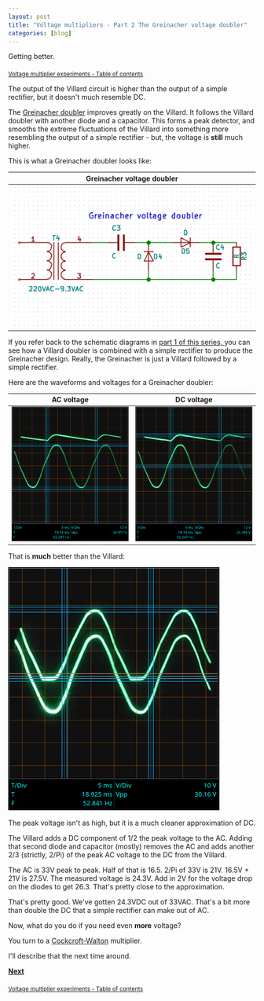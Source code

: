 ```yaml
---
layout: post
title: "Voltage multipliers - Part 2 The Greinacher voltage doubler"
categories: [blog]
--- 
```


Getting better.

<sub>[Voltage multiplier experiments - Table of contents](2-voltagemultiplier-toc)</sub>

The output of the Villard circuit is higher than the output of a simple rectifier, but it doesn't much resemble DC.

The [Greinacher doubler](https://en.wikipedia.org/wiki/Voltage_doubler#Greinacher_circuit) improves greatly on the Villard.  It follows the Villard doubler with another diode and a capacitor.  This forms a peak detector, and smooths the extreme fluctuations of the Villard into something more resembling the output of a simple rectifier - but, the voltage is **still** much higher.

This is what a Greinacher doubler looks like:

|Greinacher voltage doubler|
|--------------------------|
|![Greinacher voltage doubler.](/assets/voltage_multiplier/greinacherdoubler.png)|

If you refer back to the schematic diagrams in [part 1 of this series, ](diode-capacitors-volts-pt1) you can see how a Villard doubler is combined with a simple rectifier to produce the Greinacher design.  Really, the Greinacher is just a Villard followed by a simple rectifier.

Here are the waveforms and voltages for a Greinacher doubler:

|AC voltage|DC voltage|
|----------|----------|
|![Rectifier voltage AC](/assets/voltage_multiplier/greinacher_AC.png)|![Rectifier voltage DC](/assets/voltage_multiplier/greinacher_DC.png)|

That is **much** better than the Villard:

![Rectifier voltage DC](/assets/voltage_multiplier/villard_DC.png)

The peak voltage isn't as high, but it is a much cleaner approximation of DC.

The Villard adds a DC component of 1/2 the peak voltage to the AC.  Adding that second diode and capacitor (mostly) removes the AC and adds another 2/3 (strictly, 2/Pi) of the peak AC voltage to the DC from the Villard.

The AC is 33V peak to peak.  Half of that is 16.5.  2/Pi of 33V is 21V.  16.5V + 21V is 27.5V.  The measured voltage is 24.3V.  Add in 2V for the voltage drop on the diodes to get 26.3.  That's pretty close to the approximation.

That's pretty good.  We've gotten 24.3VDC out of 33VAC.  That's a bit more than double the DC that a simple rectifier can make out of AC.

Now, what do you do if you need even **more** voltage?

You turn to a [Cockcroft-Walton](https://en.wikipedia.org/wiki/Cockcroft%E2%80%93Walton_generator) multiplier.

I'll describe that the next time around.

[**Next**](diode-capacitors-volts-pt3)

<sub>[Voltage multiplier experiments - Table of contents](2-voltagemultiplier-toc)</sub>
